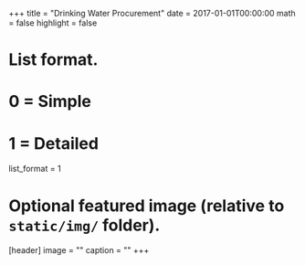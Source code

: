 +++
title = "Drinking Water Procurement"
date = 2017-01-01T00:00:00
math = false
highlight = false

# List format.
#   0 = Simple
#   1 = Detailed
list_format = 1

# Optional featured image (relative to `static/img/` folder).
[header]
image = ""
caption = ""
+++